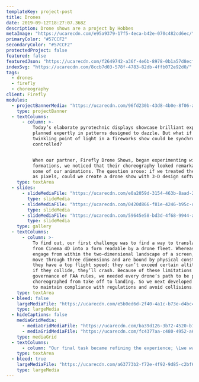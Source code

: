 ```yaml
---
templateKey: project-post
title: Drones
date: 2019-09-12T18:27:07.368Z
description: Drone shows are a project by Hobbes
metaImage: "https://ucarecdn.com/e95a9379-17f5-4eca-b42e-070c482cd6ec/"
primaryColor: "#57CCF2"
secondaryColor: "#57CCF2"
protectedProject: false
featured: false
featuredJson: "https://ucarecdn.com/f2649742-a36f-4e6b-8978-0b1a57d8ecf4/"
indexSvg: "https://ucarecdn.com/8ccb7d03-578f-4783-82db-4ffb072e92d0/"
tags:
  - drones
  - firefly
  - choreography
client: Firefly
modules:
  - projectBannerMedia: "https://ucarecdn.com/96fd230b-43d8-4b0e-8f06-aeadba5b4fcc/"
    type: projectBanner
  - textColumns:
      - column: >-
          Today’s elaborate pyrotechnic displays showcase brilliant explosions
          planned expertly in patterns designed to dazzle. But what if every
          twinkling point of light in a fireworks show could be synchronized and
          controlled? 


          When our partner, Firefly Drone Shows, began experimenting with drone
          formations, we noticed that their choreography looked remarkably like
          some of our animations. The question arose: if we treated the drones
          as pixels, could we create a drone show with 3-D design software?
    type: textArea
  - slides:
      - slideMediaFile: "https://ucarecdn.com/e0a2059d-3154-463b-8aad-212b87fd110b/"
        type: slideMedia
      - slideMediaFile: "https://ucarecdn.com/0420d866-f81e-4246-b95c-d14d11dd7d9a/"
        type: slideMedia
      - slideMediaFile: "https://ucarecdn.com/59645e58-bd3d-4f68-9944-a6ab0f840360/"
        type: slideMedia
    type: gallery
  - textColumns:
      - column: >-
          To find out, our first challenge was to find a way to translate data
          from Cinema 4D into a form readable by a drone fleet. Whereas pixels
          engage from within the two-dimensional landscape of a screen, drones
          move through three dimensions and are bound by physical constraints:
          they have a top flight speed; they can’t exceed certain altitudes; and
          if they collide, they’ll crash. Because of these limitations and the
          governance of FAA rules, we needed every drone’s path to be precisely
          choreographed from take off to landing. So we next developed a system
          to maintain compliance with regulations and avoid collisions.
    type: textArea
  - bleed: false
    largeMediaFile: "https://ucarecdn.com/e5b0ed6d-2f40-4a1c-b73e-d4bc45087d0e/"
    type: largeMedia
  - hideCaptions: false
    mediaGridMedia:
      - mediaGridMediaFile: "https://ucarecdn.com/ba39d126-3b72-4520-b71b-dc24e5f912d4/"
      - mediaGridMediaFile: "https://ucarecdn.com/fc4377aa-c480-4952-a6b6-405921f5fc74/"
    type: mediaGrid
  - textColumns:
      - column: "Our final task became refining the experience; \Lwe wanted the ability to create drone shows that would take an audience’s breath away. So we developed a visual language, discovered best practices for pacing, and determined how to effectively use forced perspective."
    type: textArea
  - bleed: true
    largeMediaFile: "https://ucarecdn.com/a63773b2-f72e-4f92-9d85-c2bf62a4ebde/"
    type: largeMedia
---
```

